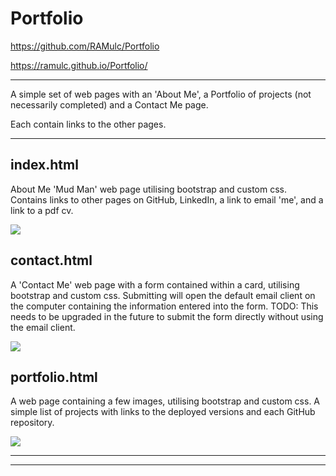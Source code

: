 # Portfolio

https://github.com/RAMulc/Portfolio

https://ramulc.github.io/Portfolio/

------

A simple set of web pages with an 'About Me', a Portfolio of projects (not necessarily completed) and a Contact Me page.

Each contain links to the other pages.

------

## index.html 

About Me 'Mud Man' web page utilising bootstrap and custom css. Contains links to other pages on GitHub, LinkedIn, a link to email 'me', and a link to a pdf cv.

![](E:\UWA\Homework\UWA_HW02_Portfolio\assets\images\aboutme.png)


## contact.html
A 'Contact Me' web page with a form contained within a card, utilising bootstrap and custom css. Submitting will open the default email client on the computer containing the information entered into the form. TODO: This needs to be upgraded in the future to submit the form directly without using the email client.

![](E:\UWA\Homework\UWA_HW02_Portfolio\assets\images\ContactMe.png)


## portfolio.html
A web page containing a few images, utilising bootstrap and custom css. A simple list of projects with links to the deployed versions and each GitHub repository.

![](E:\UWA\Homework\UWA_HW02_Portfolio\assets\images\portfolio.png)

---------------------------------------------------------
---------------------------------------------------------


